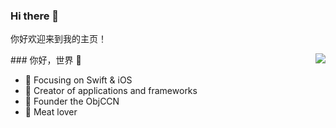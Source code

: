 ### Hi there 👋
你好欢迎来到我的主页！

<img align="right" src="https://github-readme-stats.vercel.app/api?username=jinzita-lx&show_icons=true&icon_color=CE1D2D&text_color=718096&bg_color=ffffff&hide_title=true" />
### 你好，世界 👋

- :orange_book: Focusing on Swift & iOS
- :hammer: Creator of applications and frameworks
- :ram: Founder the ObjCCN
- :meat_on_bone: Meat lover


